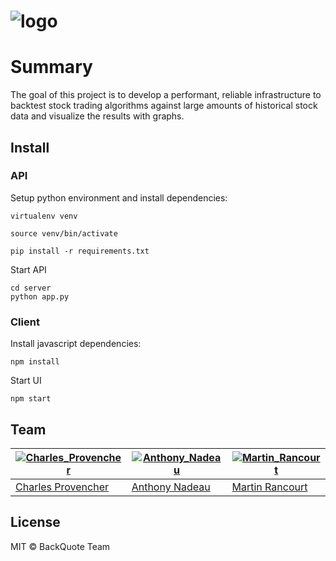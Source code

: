 # ![logo](https://avatars2.githubusercontent.com/u/25215892?v=3)

# Summary
The goal of this project is to develop a performant, reliable infrastructure to backtest stock trading algorithms against large amounts of historical stock data and visualize the results with graphs. 

## Install

### API

Setup python environment and install dependencies:

```
virtualenv venv

source venv/bin/activate

pip install -r requirements.txt
```

Start API
```
cd server
python app.py
```

### Client

Install javascript dependencies:
```
npm install
```

Start UI
```
npm start
```

## Team
[![Charles_Provencher](https://avatars0.githubusercontent.com/u/9503902?v=3&s=144)](https://github.com/cprovencher) | [![Anthony_Nadeau](https://avatars3.githubusercontent.com/u/15678424?v=3&s=144)](https://github.com/anadeau1) | [![Martin_Rancourt](https://avatars2.githubusercontent.com/u/2197856?v=3&s=144)](https://github.com/account)
---|---|---
[Charles Provencher](https://github.com/cprovencher) | [Anthony Nadeau](https://github.com/anadeau1) | [Martin Rancourt](https://github.com/mrancourt)


## License
MIT © BackQuote Team